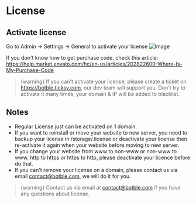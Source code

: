 # License

## Activate license

Go to Admin -> Settings -> General to activate your license
![Image](https://live.staticflickr.com/65535/51714461156_24821fc934_b.jpg)

If you don't know how to get purchase code, check this article: https://help.market.envato.com/hc/en-us/articles/202822600-Where-Is-My-Purchase-Code

> {warning} If you can't activate your license, please create a ticket on https://botble.ticksy.com, our dev team will support you. Don't try to activate it many times, your domain & IP will be added to blacklist.

## Notes
- Regular License just can be activated on 1 domain.
- If you want to reinstall or move your website to new server, you need to backup your license in /storage/.license or deactivate 
your license then re-activate it again when your website before moving to new server. 
- If you change your website from www to non-www or non-www to www, http to https or https to http, please deactivate your licence before do that.
- If you can't remove your license on a domain, please contact us via email contact@botble.com, we will do it for you.

> {warning} Contact us via email at contact@botble.com if you have any questions about license.